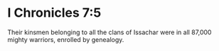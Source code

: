 # I Chronicles 7:5

Their kinsmen belonging to all the clans of Issachar were in all 87,000 mighty warriors, enrolled by genealogy.

